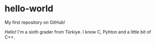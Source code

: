 # hello-world
My first repository on GitHub!

Hello! I'm a sixth grader from Türkiye. I know C, Pyhton and a little bit of C++. 
